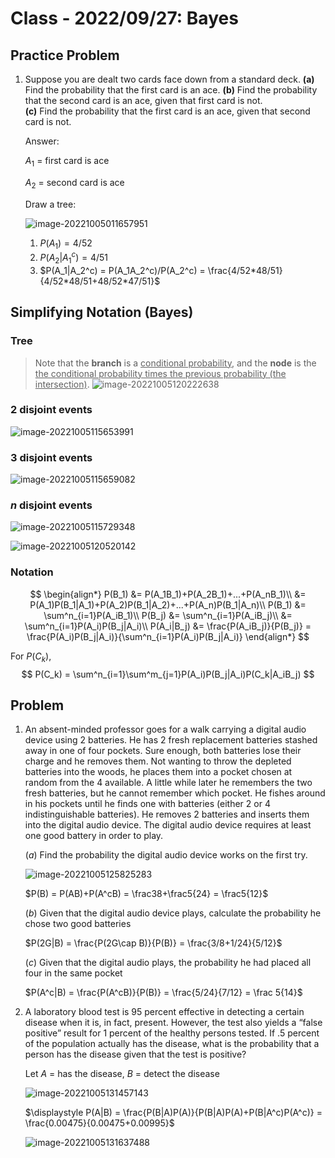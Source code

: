 # Class - 2022/09/27: Bayes

## Practice Problem

1. Suppose you are dealt two cards face down from a standard deck.
    **(a)** Find the probability that the first card is an ace.
    **(b)** Find the probability that the second card is an ace,   given that first card is not.  
    **(c)** Find the probability that the first card is an ace, given that second card is not.
    
    Answer:
    
    $A_1$ = first card is ace
    
    $A_2$ = second card is ace
    
    Draw a tree:
    
    ![image-20221005011657951](./images/20220927/Class_20220927_p0.png)
    
    1. $P(A_1) = 4/52$
    2. $P(A_2|A_1^c) = 4/51$
    3. $P(A_1|A_2^c) = P(A_1A_2^c)/P(A_2^c) = \frac{4/52*48/51}{4/52*48/51+48/52*47/51}$
    
     

## Simplifying Notation   (Bayes)

### Tree

>  Note that the **branch** is a <u>conditional probability</u>, and the **node** is the <u>the conditional probability times the previous probability (the intersection)</u>. 
![image-20221005120222638](./images/20220927/Class_20220927_p5.png)

### $2$ disjoint events

![image-20221005115653991](./images/20220927/Class_20220927_p2.png)

### $3$ disjoint events

![image-20221005115659082](.\images\20220927\Class_20220927_p1.png)

### $n$ disjoint events

![image-20221005115729348](./images/20220927/Class_20220927_p3.png)

![image-20221005120520142](./images/20220927/Class_20220927_p4.png)

### Notation

$$
\begin{align*}
P(B_1) &= P(A_1B_1)+P(A_2B_1)+...+P(A_nB_1)\\
&= P(A_1)P(B_1|A_1)+P(A_2)P(B_1|A_2)+...+P(A_n)P(B_1|A_n)\\
P(B_1) &= \sum^n_{i=1}P(A_iB_1)\\
P(B_j) &= \sum^n_{i=1}P(A_iB_j)\\
&= \sum^n_{i=1}P(A_i)P(B_j|A_i)\\
P(A_i|B_j) &= \frac{P(A_iB_j)}{P(B_j)} = \frac{P(A_i)P(B_j|A_i)}{\sum^n_{i=1}P(A_i)P(B_j|A_i)}
\end{align*}
$$

For $P(C_k)$,
$$
P(C_k) = \sum^n_{i=1}\sum^m_{j=1}P(A_i)P(B_j|A_i)P(C_k|A_iB_j)
$$

## Problem

1. An absent-minded professor goes for a walk carrying a digital audio device using 2 batteries. He has 2 fresh replacement batteries stashed away in one of four pockets. Sure enough, both batteries lose their charge and he removes them. Not wanting to throw the depleted batteries into the woods, he places them into a pocket chosen at random from the 4 available. A little while later he remembers the two fresh batteries, but he cannot remember which pocket. He fishes around in his pockets until he finds one with batteries (either 2 or 4 indistinguishable batteries). He removes 2 batteries and inserts them into the digital audio device. The digital audio device requires at least one good battery in order to play. 

    

    $(a)$ Find the probability the digital audio device works on the first try.

    ![image-20221005125825283](./images/20220927/Class_20220927_p6.png)

    $P(B) = P(AB)+P(A^cB) = \frac38+\frac5{24} = \frac5{12}$

    

    $(b)$ Given that the digital audio device plays, calculate the probability he chose two good batteries

    $P(2G|B) = \frac{P(2G\cap B)}{P(B)} = \frac{3/8+1/24}{5/12}$

    

    $(c)$ Given that the digital audio plays, the probability he had placed all four in the same pocket

    $P(A^c|B) = \frac{P(A^cB)}{P(B)} = \frac{5/24}{7/12} = \frac 5{14}$

    

2. A laboratory blood test is 95 percent effective in detecting a certain disease when it is, in fact, present. However, the test also yields a “false positive” result for 1 percent of the healthy persons tested. If .5 percent of the population actually has the disease, what is the probability that a person has the disease given that the test is positive?

    Let $A$ = has the disease, $B$ = detect the disease

    ![image-20221005131457143](./images/20220927/Class_20220927_p7.png)

    $\displaystyle P(A|B) = \frac{P(B|A)P(A)}{P(B|A)P(A)+P(B|A^c)P(A^c)} = \frac{0.00475}{0.00475+0.00995}$

    ![image-20221005131637488](./images/20220927/Class_20220927_p8.png)

